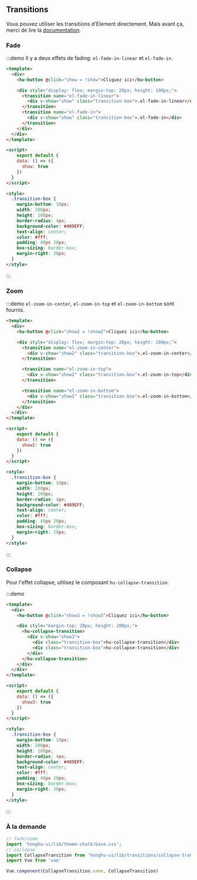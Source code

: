## Transitions

Vous pouvez utiliser les transitions d'Element directement. Mais avant ça, merci de lire la [documentation](https://vuejs.org/v2/api/#transition).

### Fade

:::demo Il y a deux effets de fading: `el-fade-in-linear` et `el-fade-in`.
```html
<template>
  <div>
    <hu-button @click="show = !show">Cliquez ici</hu-button>

    <div style="display: flex; margin-top: 20px; height: 100px;">
      <transition name="el-fade-in-linear">
        <div v-show="show" class="transition-box">.el-fade-in-linear</div>
      </transition>
      <transition name="el-fade-in">
        <div v-show="show" class="transition-box">.el-fade-in</div>
      </transition>
    </div>
  </div>
</template>

<script>
    export default {
    data: () => ({
      show: true
    })
  }
</script>

<style>
  .transition-box {
    margin-bottom: 10px;
    width: 200px;
    height: 100px;
    border-radius: 4px;
    background-color: #409EFF;
    text-align: center;
    color: #fff;
    padding: 40px 20px;
    box-sizing: border-box;
    margin-right: 20px;
  }
</style>
```
:::

### Zoom

:::demo `el-zoom-in-center`, `el-zoom-in-top` et `el-zoom-in-bottom` sont fournis.
```html
<template>
  <div>
    <hu-button @click="show2 = !show2">Cliquez ici</hu-button>

    <div style="display: flex; margin-top: 20px; height: 100px;">
      <transition name="el-zoom-in-center">
        <div v-show="show2" class="transition-box">.el-zoom-in-center</div>
      </transition>

      <transition name="el-zoom-in-top">
        <div v-show="show2" class="transition-box">.el-zoom-in-top</div>
      </transition>

      <transition name="el-zoom-in-bottom">
        <div v-show="show2" class="transition-box">.el-zoom-in-bottom</div>
      </transition>
    </div>
  </div>
</template>

<script>
    export default {
    data: () => ({
      show2: true
    })
  }
</script>

<style>
  .transition-box {
    margin-bottom: 10px;
    width: 200px;
    height: 100px;
    border-radius: 4px;
    background-color: #409EFF;
    text-align: center;
    color: #fff;
    padding: 40px 20px;
    box-sizing: border-box;
    margin-right: 20px;
  }
</style>
```
:::


### Collapse

Pour l'effet collapse, utilisez le composant `hu-collapse-transition`.

:::demo
```html
<template>
  <div>
    <hu-button @click="show3 = !show3">Cliquez ici</hu-button>

    <div style="margin-top: 20px; height: 200px;">
      <hu-collapse-transition>
        <div v-show="show3">
          <div class="transition-box">hu-collapse-transition</div>
          <div class="transition-box">hu-collapse-transition</div>
        </div>
      </hu-collapse-transition>
    </div>
  </div>
</template>

<script>
    export default {
    data: () => ({
      show3: true
    })
  }
</script>

<style>
  .transition-box {
    margin-bottom: 10px;
    width: 200px;
    height: 100px;
    border-radius: 4px;
    background-color: #409EFF;
    text-align: center;
    color: #fff;
    padding: 40px 20px;
    box-sizing: border-box;
    margin-right: 20px;
  }
</style>
```
:::

### À la demande

```js
// fade/zoom
import 'honghu-ui/lib/theme-chalk/base.css';
// collapse
import CollapseTransition from 'honghu-ui/lib/transitions/collapse-transition';
import Vue from 'vue'

Vue.component(CollapseTransition.name, CollapseTransition)
```
